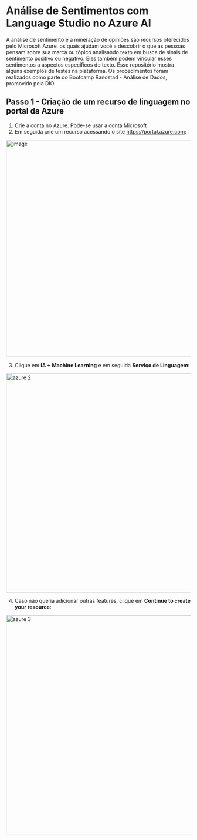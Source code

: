 # Análise de Sentimentos com Language Studio no Azure AI

A análise de sentimento e a mineração de opiniões são recursos oferecidos pelo Microsoft Azure, os quais ajudam você a descobrir o que as pessoas pensam sobre sua marca ou tópico analisando texto em busca de sinais de sentimento positivo ou negativo. Eles também podem vincular esses sentimentos a aspectos específicos do texto.
Esse repositório mostra alguns exemplos de testes na plataforma. Os procedimentos foram realizados como parte do Bootcamp Randstad - Análise de Dados, promovido pela DIO.

## Passo 1 - Criação de um recurso de linguagem no portal da Azure

1) Crie a conta no Azure. Pode-se usar a conta Microsoft
2) Em seguida crie um recurso acessando o site https://portal.azure.com:
  <img width="1293" height="590" alt="image" src="https://github.com/user-attachments/assets/4da12657-f40d-45e4-9c26-b0f6800f0f21" />
  <br>
  
3) Clique em **IA + Machine Learning** e em seguida **Serviço de Linguagem**:
<img width="1298" height="595" alt="azure 2" src="https://github.com/user-attachments/assets/611cb367-84fb-4a6b-9d40-6a1e9b499a5f" />
<br>

4) Caso não queria adicionar outras features, clique em **Continue to create your resource**:
<img width="1298" height="595" alt="azure 3" src="https://github.com/user-attachments/assets/6366368a-55b9-45ce-bd35-fb5a1f9db43b" />
